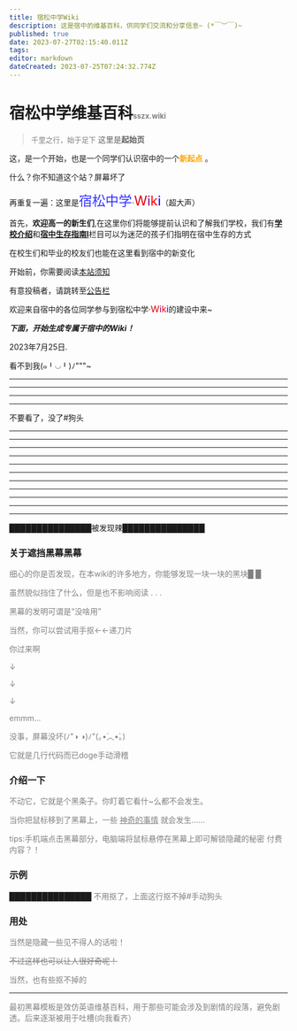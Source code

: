```yaml
---
title: 宿松中学Wiki
description: 这是宿中的维基百科，供同学们交流和分享信息~ (*￣︶￣)~
published: true
date: 2023-07-27T02:15:40.011Z
tags: 
editor: markdown
dateCreated: 2023-07-25T07:24:32.774Z
---
```


# 宿松中学维基百科<font color=gray size=2>sszx.wiki

>千里之行，始于足下</font>
这里是**起始页** 


这，是一个开始，也是一个同学们认识宿中的一个<font color=orange>**新起点**</font> 。

什么？你不知道这个站？<span class="heimu" title="你知道的太多了">屏幕坏了</span>

再重复一遍：这里是<font color=#3333FF size=5>宿松中学</font>·<font color=deepgold size=5>W</font><font color=purple size=5>i</font><font color=red size=5>k</font><font color=blue size=5>i</font><span class="heimu" title="你知道的太多了">（超大声）</span>

首先，**欢迎高一的新生们**,在这里你们将能够提前认识和了解我们学校，我们有[**学校介绍**](home/学校介绍)和[**宿中生存指南I**](home/宿中生存指南I)栏目可以为迷茫的孩子们指明在宿中生存的方式

在校生们和毕业的校友们也能在这里看到宿中的新变化

开始前，你需要阅读[本站须知](home/关于)

有意投稿者，请跳转至[公告栏](公告栏)

欢迎来自宿中的各位同学参与到宿松中学</font>·<font color=deepgold size=3>W</font><font color=purple size=3>i</font><font color=red size=3>k</font><font color=blue size=3>i</font>的建设中来~

***_下面，开始生成专属于宿中的Wiki！_***

2023年7月25日.

<span class="heimu" title="你知道的太多了">看不到我(๑╹◡╹)ﾉ"""~</span>

---
---
---
---

不要看了，没了#狗头

---
---
---
---
---
---
---
---
---
---
---

**███████████████**<span class="heimu" title="你知道的太多了">被发现辣</span>**███████████████**


### 关于遮挡黑幕<span class="heimu" title="你知道的太多了">黑幕</span>
<font color=gray>
细心的你是否发现，在本wiki的许多地方，你能够发现一块一块的黑块█ █

虽然貌似挡住了什么，但是也不影响阅读 . . .

黑幕的发明可谓是“没啥用”
  
当然，你可以尝试用手抠<span class="heimu" title="你知道的太多了">←←递刀片</span>
  
<span class="heimu" title="你知道的太多了">你过来啊</span>

↓

↓

↓

emmm...
  
没事，屏幕没坏(ﾉ"◑ ◑)ﾉ"(｡•́︿•̀｡)

它就是几行代码而已doge<span class="heimu" title="你知道的太多了">手动滑稽</span>
</font>
### 介绍一下
<font color=gray>
不动它，它就是个黑条子。你盯着它看什~么都不会发生。

当你把鼠标移到了黑幕上，一些 <u>神奇的事情</u> 就会发生……

tips:手机端点击黑幕部分，电脑端将鼠标悬停在黑幕上即可解锁隐藏的秘密 <span class="heimu" title="你知道的太多了">付费内容？！</span>
</font>
### 示例
███████████████
<font color=gray>不用抠了，上面这行抠不掉#手动狗头</font>

### 用处
<font color=gray>当然是隐藏一些<span class="heimu" title="你知道的太多了">见不得人</span>的话啦！

~~不过这样也可以让人很好奇呢！~~

当然，也有些抠不掉的


---
最初黑幕模板是效仿英语维基百科，用于那些可能会涉及到剧情的段落，避免剧透。后来逐渐被用于吐槽<span class="heimu" title="你知道的太多了">(向我看齐）</span>
</font>
